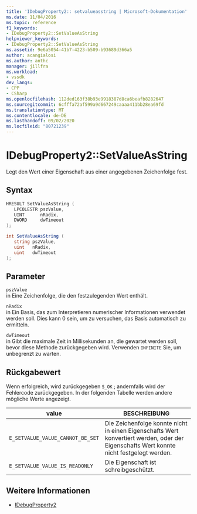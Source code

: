 ```yaml
---
title: 'IDebugProperty2:: setvalueasstring | Microsoft-Dokumentation'
ms.date: 11/04/2016
ms.topic: reference
f1_keywords:
- IDebugProperty2::SetValueAsString
helpviewer_keywords:
- IDebugProperty2::SetValueAsString
ms.assetid: 9e6a5054-41b7-4223-b509-b93689d366a5
author: acangialosi
ms.author: anthc
manager: jillfra
ms.workload:
- vssdk
dev_langs:
- CPP
- CSharp
ms.openlocfilehash: 112ded163f38b93e9918387d8ca6beafb8282647
ms.sourcegitcommit: 6cfffa72af599a9d667249caaaa411bb28ea69fd
ms.translationtype: MT
ms.contentlocale: de-DE
ms.lasthandoff: 09/02/2020
ms.locfileid: "80721239"
---
```

# <a name="idebugproperty2setvalueasstring"></a>IDebugProperty2::SetValueAsString
Legt den Wert einer Eigenschaft aus einer angegebenen Zeichenfolge fest.

## <a name="syntax"></a>Syntax

```cpp
HRESULT SetValueAsString ( 
   LPCOLESTR pszValue,
   UINT      nRadix,
   DWORD     dwTimeout
);
```

```csharp
int SetValueAsString ( 
   string pszValue,
   uint   nRadix,
   uint   dwTimeout
);
```

## <a name="parameters"></a>Parameter
`pszValue`\
in Eine Zeichenfolge, die den festzulegenden Wert enthält.

`nRadix`\
in Ein Basis, das zum Interpretieren numerischer Informationen verwendet werden soll. Dies kann 0 sein, um zu versuchen, das Basis automatisch zu ermitteln.

`dwTimeout`\
in Gibt die maximale Zeit in Millisekunden an, die gewartet werden soll, bevor diese Methode zurückgegeben wird. Verwenden `INFINITE` Sie, um unbegrenzt zu warten.

## <a name="return-value"></a>Rückgabewert
 Wenn erfolgreich, wird zurückgegeben `S_OK` ; andernfalls wird der Fehlercode zurückgegeben. In der folgenden Tabelle werden andere mögliche Werte angezeigt.

|value|BESCHREIBUNG|
|-----------|-----------------|
|`E_SETVALUE_VALUE_CANNOT_BE_SET`|Die Zeichenfolge konnte nicht in einen Eigenschafts Wert konvertiert werden, oder der Eigenschafts Wert konnte nicht festgelegt werden.|
|`E_SETVALUE_VALUE_IS_READONLY`|Die Eigenschaft ist schreibgeschützt.|

## <a name="see-also"></a>Weitere Informationen
- [IDebugProperty2](../../../extensibility/debugger/reference/idebugproperty2.md)
